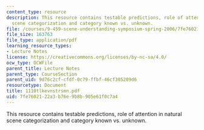 ```yaml
---
content_type: resource
description: This resource contains testable predictions, role of attention in natural
  scene categorization and category known vs. unknown.
file: /courses/9-459-scene-understanding-symposium-spring-2006/7fe7602122a3b76e9b8b905e61f0c7a4_1110tlkevnstrsmn.pdf
file_size: 163763
file_type: application/pdf
learning_resource_types:
- Lecture Notes
license: https://creativecommons.org/licenses/by-nc-sa/4.0/
ocw_type: OCWFile
parent_title: Lecture Notes
parent_type: CourseSection
parent_uid: 9d76c2cf-cfdf-0c79-ffbf-46cf305209d6
resourcetype: Document
title: 1110tlkevnstrsmn.pdf
uid: 7fe76021-22a3-b76e-9b8b-905e61f0c7a4
---
```

This resource contains testable predictions, role of attention in natural scene categorization and category known vs. unknown.